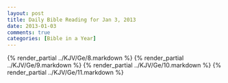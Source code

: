 ```yaml
---
layout: post
title: Daily Bible Reading for Jan 3, 2013
date: 2013-01-03
comments: true
categories: [Bible in a Year]
---
```

{% render_partial ../KJV/Ge/8.markdown %}
{% render_partial ../KJV/Ge/9.markdown %}
{% render_partial ../KJV/Ge/10.markdown %}
{% render_partial ../KJV/Ge/11.markdown %}
